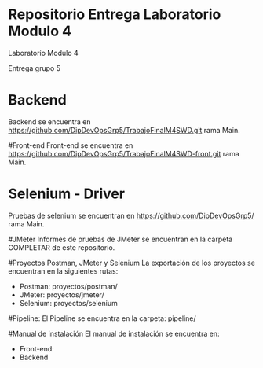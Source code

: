 # Repositorio Entrega Laboratorio Modulo 4
Laboratorio Modulo 4

Entrega grupo 5


# Backend
Backend se encuentra en https://github.com/DipDevOpsGrp5/TrabajoFinalM4SWD.git rama Main.

#Front-end
Front-end se encuentra en https://github.com/DipDevOpsGrp5/TrabajoFinalM4SWD-front.git rama Main.

# Selenium - Driver
Pruebas de selenium se encuentran en https://github.com/DipDevOpsGrp5/  rama Main.

#JMeter
Informes de pruebas de JMeter se encuentran en la carpeta COMPLETAR de este repositorio. 

#Proyectos Postman, JMeter y Selenium
La exportación de los proyectos se encuentran en la siguientes rutas:
- Postman: proyectos/postman/
- JMeter: proyectos/jmeter/
- Selenium: proyectos/selenium

#Pipeline:
El Pipeline se encuentra en la carpeta: pipeline/


#Manual de instalación
El manual de instalación se encuentra en:
- Front-end: 
- Backend 











